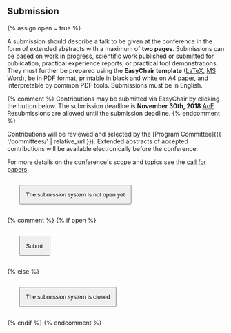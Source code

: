 ## Submission

{% assign open = true %}

A submission should describe a talk to be given at the conference in the form of extended abstracts with a maximum of **two pages**. Submissions can be based on work in progress, scientific work published or submitted for publication, practical experience reports, or practical tool demonstrations. They must further be prepared using the **EasyChair template** ([LaTeX](https://www.easychair.org/publications/easychair.zip), [MS Word](https://www.easychair.org/publications/easychair.docx)), be in PDF format, printable in black and white on A4 paper, and interpretable by common PDF tools. Submissions must be in English.

{% comment %}
Contributions may be submitted via EasyChair by clicking the button below. The submission deadline is **November 30th, 2018** <acronym title="Anywhere on earth">AoE</acronym>. Resubmissions are allowed until the submission deadline.
{% endcomment %}

Contributions will be reviewed and selected by the [Program Committee]({{ '/committees/' | relative_url }}). Extended abstracts of accepted contributions will be available electronically before the conference.

For more details on the conference's scope and topics see the <a class="link-to-tab" href="#call-for-papers">call for papers</a>.


<p style="margin:2em;" class="text-center">
    <button style="padding:1em;" type="button" class="btn btn-primary btn-lg disabled">The submission system is not open yet</button>
</p>

{% comment %}
{% if open %}
<p style="margin:2em;" class="text-center">
    <a href="https://www.easychair.org/"><button style="padding:1em;" type="button" class="btn btn-primary btn-lg">Submit</button></a>
</p>
{% else %}
<p style="margin:2em;" class="text-center">
    <button style="padding:1em;" type="button" class="btn btn-primary btn-lg disabled">The submission system is closed</button>
</p>
{% endif %}
{% endcomment %}